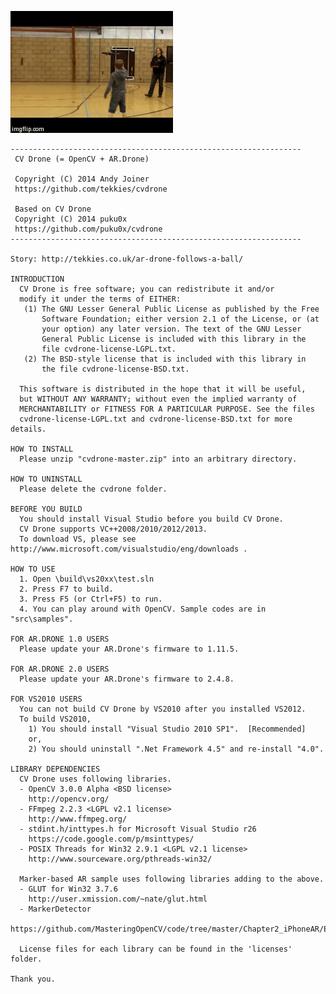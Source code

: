 [![AR.Drone follows a ball](demo.gif)](http://youtu.be/gla5a1qSEDc)

	-----------------------------------------------------------------
	 CV Drone (= OpenCV + AR.Drone)

	 Copyright (C) 2014 Andy Joiner
	 https://github.com/tekkies/cvdrone

	 Based on CV Drone
	 Copyright (C) 2014 puku0x
	 https://github.com/puku0x/cvdrone
	-----------------------------------------------------------------

	Story: http://tekkies.co.uk/ar-drone-follows-a-ball/
	
	INTRODUCTION
	  CV Drone is free software; you can redistribute it and/or
	  modify it under the terms of EITHER:
	   (1) The GNU Lesser General Public License as published by the Free
		   Software Foundation; either version 2.1 of the License, or (at
		   your option) any later version. The text of the GNU Lesser
		   General Public License is included with this library in the
		   file cvdrone-license-LGPL.txt.
	   (2) The BSD-style license that is included with this library in
		   the file cvdrone-license-BSD.txt.

	  This software is distributed in the hope that it will be useful,
	  but WITHOUT ANY WARRANTY; without even the implied warranty of
	  MERCHANTABILITY or FITNESS FOR A PARTICULAR PURPOSE. See the files
	  cvdrone-license-LGPL.txt and cvdrone-license-BSD.txt for more details.

	HOW TO INSTALL
	  Please unzip "cvdrone-master.zip" into an arbitrary directory.

	HOW TO UNINSTALL
	  Please delete the cvdrone folder.

	BEFORE YOU BUILD
	  You should install Visual Studio before you build CV Drone.
	  CV Drone supports VC++2008/2010/2012/2013.
	  To download VS, please see http://www.microsoft.com/visualstudio/eng/downloads .

	HOW TO USE
	  1. Open \build\vs20xx\test.sln
	  2. Press F7 to build.
	  3. Press F5 (or Ctrl+F5) to run.
	  4. You can play around with OpenCV. Sample codes are in "src\samples".

	FOR AR.DRONE 1.0 USERS
	  Please update your AR.Drone's firmware to 1.11.5.

	FOR AR.DRONE 2.0 USERS
	  Please update your AR.Drone's firmware to 2.4.8.

	FOR VS2010 USERS
	  You can not build CV Drone by VS2010 after you installed VS2012.
	  To build VS2010, 
		1) You should install "Visual Studio 2010 SP1".  [Recommended]
		or,
		2) You should uninstall ".Net Framework 4.5" and re-install "4.0".

	LIBRARY DEPENDENCIES
	  CV Drone uses following libraries.
	  - OpenCV 3.0.0 Alpha <BSD license>
		http://opencv.org/
	  - FFmpeg 2.2.3 <LGPL v2.1 license>
		http://www.ffmpeg.org/
	  - stdint.h/inttypes.h for Microsoft Visual Studio r26
		https://code.google.com/p/msinttypes/
	  - POSIX Threads for Win32 2.9.1 <LGPL v2.1 license>
		http://www.sourceware.org/pthreads-win32/

	  Marker-based AR sample uses following libraries adding to the above.
	  - GLUT for Win32 3.7.6
		http://user.xmission.com/~nate/glut.html
	  - MarkerDetector
		https://github.com/MasteringOpenCV/code/tree/master/Chapter2_iPhoneAR/Example_MarkerBasedAR/Example_MarkerBasedAR

	  License files for each library can be found in the 'licenses' folder.

	Thank you.